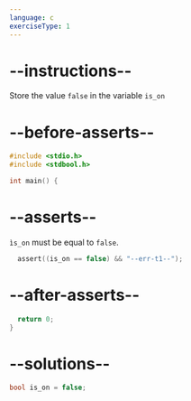 ```yaml
---
language: c
exerciseType: 1
---
```


# --instructions--

Store the value `false` in the variable `is_on`

# --before-asserts--

```c
#include <stdio.h>
#include <stdbool.h>

int main() {
```

# --asserts--

`ìs_on` must be equal to `false`.

```c
  assert((is_on == false) && "--err-t1--");
```

# --after-asserts--

```c
  return 0;
}
```

# --solutions--

```c
bool is_on = false;
```
